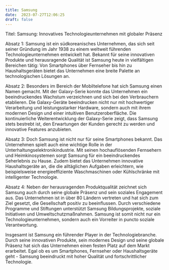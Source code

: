 ```yaml
---
title: Samsung
date:  2023-07-27T12:06:25
draft: false
---
```


Titel: Samsung: Innovatives Technologieunternehmen mit globaler Präsenz

Absatz 1:
Samsung ist ein südkoreanisches Unternehmen, das sich seit seiner Gründung im Jahr 1938 zu einem weltweit führenden Technologieunternehmen entwickelt hat. Bekannt für seine innovativen Produkte und herausragende Qualität ist Samsung heute in vielfältigen Bereichen tätig: Von Smartphones über Fernseher bis hin zu Haushaltsgeräten bietet das Unternehmen eine breite Palette an technologischen Lösungen an.

Absatz 2:
Besonders im Bereich der Mobiltelefone hat sich Samsung einen Namen gemacht. Mit der Galaxy-Serie konnte das Unternehmen ein beeindruckendes Wachstum verzeichnen und sich bei den Verbrauchern etablieren. Die Galaxy-Geräte beeindrucken nicht nur mit hochwertiger Verarbeitung und leistungsstarker Hardware, sondern auch mit ihrem modernen Design und einer intuitiven Benutzeroberfläche. Die kontinuierliche Weiterentwicklung der Galaxy-Serie zeigt, dass Samsung stets bestrebt ist, den Erwartungen der Kunden gerecht zu werden und innovative Features anzubieten.

Absatz 3:
Doch Samsung ist nicht nur für seine Smartphones bekannt. Das Unternehmen spielt auch eine wichtige Rolle in der Unterhaltungselektronikindustrie. Mit seinen hochauflösenden Fernsehern und Heimkinosystemen sorgt Samsung für ein beeindruckendes Seherlebnis zu Hause. Zudem bietet das Unternehmen innovative Haushaltsgeräte an, die die alltäglichen Aufgaben erleichtern, wie beispielsweise energieeffiziente Waschmaschinen oder Kühlschränke mit intelligenter Technologie.

Absatz 4:
Neben der herausragenden Produktqualität zeichnet sich Samsung auch durch seine globale Präsenz und sein soziales Engagement aus. Das Unternehmen ist in über 80 Ländern vertreten und hat sich zum Ziel gesetzt, die Gesellschaft positiv zu beeinflussen. Durch verschiedene Programme und Stiftungen unterstützt Samsung Bildungsprojekte, soziale Initiativen und Umweltschutzmaßnahmen. Samsung ist somit nicht nur ein Technologieunternehmen, sondern auch ein Vorreiter in puncto soziale Verantwortung.

Insgesamt ist Samsung ein führender Player in der Technologiebranche. Durch seine innovativen Produkte, sein modernes Design und seine globale Präsenz hat sich das Unternehmen einen festen Platz auf dem Markt erarbeitet. Egal ob es um Smartphones, Fernseher oder Haushaltsgeräte geht - Samsung beeindruckt mit hoher Qualität und fortschrittlicher Technologie.